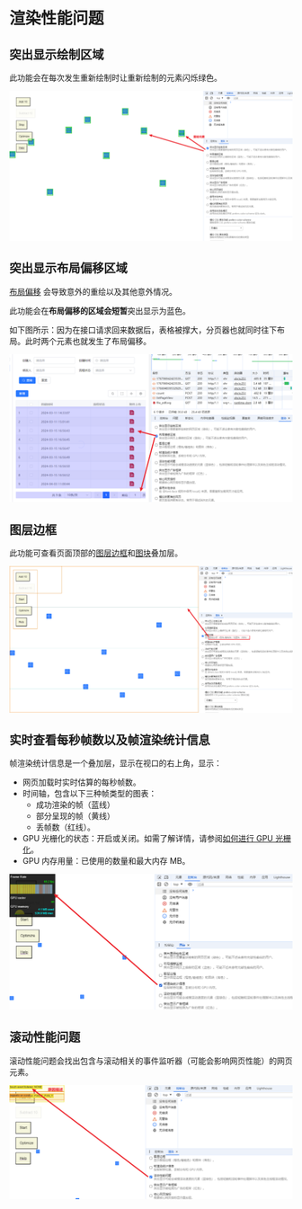 # 渲染性能问题

## 突出显示绘制区域

此功能会在每次发生重新绘制时让重新绘制的元素闪烁绿色。

![img](/img/298.jpg)

## 突出显示布局偏移区域

[布局偏移](https://web.dev/articles/cls?hl=zh-cn) 会导致意外的重绘以及其他意外情况。

此功能会在**布局偏移的区域会短暂**突出显示为蓝色。

如下图所示：因为在接口请求回来数据后，表格被撑大，分页器也就同时往下布局。此时两个元素也就发生了布局偏移。

![img](/img/299.jpg)

## 图层边框

此功能可查看页面顶部的[图层边框](https://developer.chrome.com/blog/inside-browser-part3?hl=zh-cn#what_is_compositing)和[图块](https://developer.chrome.com/blog/inside-browser-part3?hl=zh-cn#raster_and_composite_off_of_the_main_thread)叠加层。

![img](/img/300.jpg)

## 实时查看每秒帧数以及帧渲染统计信息

帧渲染统计信息是一个叠加层，显示在视口的右上角，显示：

- 网页加载时实时估算的每秒帧数。
- 时间轴，包含以下三种帧类型的图表：
  - 成功渲染的帧（蓝线）
  - 部分呈现的帧（黄线）
  - 丢帧数（红线）。
- GPU 光栅化的状态：开启或关闭。如需了解详情，请参阅[如何进行 GPU 光栅化](https://www.chromium.org/developers/design-documents/chromium-graphics/how-to-get-gpu-rasterization/)。
- GPU 内存用量：已使用的数量和最大内存 MB。

![img](/img/301.jpg)

## 滚动性能问题

滚动性能问题会找出包含与滚动相关的事件监听器（可能会影响网页性能）的网页元素。

![img](/img/302.jpg)
